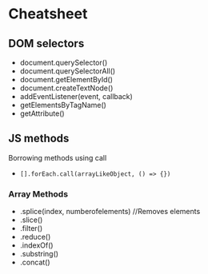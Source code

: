 # Cheatsheet

## DOM selectors

* document.querySelector()
* document.querySelectorAll()
* document.getElementById()
* document.createTextNode()
* addEventListener(event, callback)
* getElementsByTagName()
* getAttribute()

## JS methods

Borrowing methods using call
*   `[].forEach.call(arrayLikeObject, () => {})`
  
###  Array Methods
*   .splice(index, numberofelements) //Removes elements
*   .slice()
*   .filter()
*   .reduce()
*   .indexOf()
*   .substring()
*   .concat()